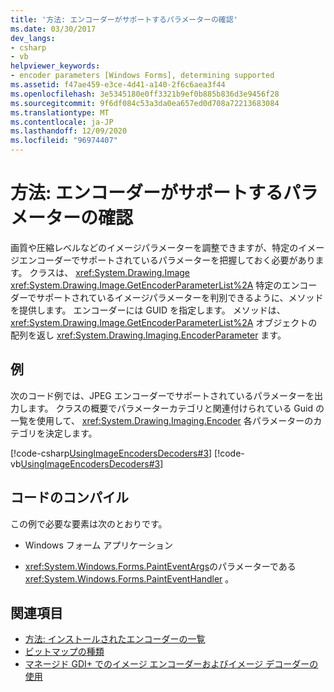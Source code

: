 ```yaml
---
title: '方法: エンコーダーがサポートするパラメーターの確認'
ms.date: 03/30/2017
dev_langs:
- csharp
- vb
helpviewer_keywords:
- encoder parameters [Windows Forms], determining supported
ms.assetid: f47ae459-e3ce-4d41-a140-2f6c6aea3f44
ms.openlocfilehash: 3e5345180e0ff3321b9ef0b885b836d3e9456f28
ms.sourcegitcommit: 9f6df084c53a3da0ea657ed0d708a72213683084
ms.translationtype: MT
ms.contentlocale: ja-JP
ms.lasthandoff: 12/09/2020
ms.locfileid: "96974407"
---
```

# <a name="how-to-determine-the-parameters-supported-by-an-encoder"></a>方法: エンコーダーがサポートするパラメーターの確認
画質や圧縮レベルなどのイメージパラメーターを調整できますが、特定のイメージエンコーダーでサポートされているパラメーターを把握しておく必要があります。 クラスは、 <xref:System.Drawing.Image> <xref:System.Drawing.Image.GetEncoderParameterList%2A> 特定のエンコーダーでサポートされているイメージパラメーターを判別できるように、メソッドを提供します。 エンコーダーには GUID を指定します。 メソッドは、 <xref:System.Drawing.Image.GetEncoderParameterList%2A> オブジェクトの配列を返し <xref:System.Drawing.Imaging.EncoderParameter> ます。  
  
## <a name="example"></a>例  
 次のコード例では、JPEG エンコーダーでサポートされているパラメーターを出力します。 クラスの概要でパラメーターカテゴリと関連付けられている Guid の一覧を使用して、 <xref:System.Drawing.Imaging.Encoder> 各パラメーターのカテゴリを決定します。  
  
 [!code-csharp[UsingImageEncodersDecoders#3](~/samples/snippets/csharp/VS_Snippets_Winforms/UsingImageEncodersDecoders/CS/Form1.cs#3)]
 [!code-vb[UsingImageEncodersDecoders#3](~/samples/snippets/visualbasic/VS_Snippets_Winforms/UsingImageEncodersDecoders/VB/Form1.vb#3)]  
  
## <a name="compiling-the-code"></a>コードのコンパイル  
 この例で必要な要素は次のとおりです。  
  
- Windows フォーム アプリケーション  
  
- <xref:System.Windows.Forms.PaintEventArgs>のパラメーターである <xref:System.Windows.Forms.PaintEventHandler> 。  
  
## <a name="see-also"></a>関連項目

- [方法: インストールされたエンコーダーの一覧](how-to-list-installed-encoders.md)
- [ビットマップの種類](types-of-bitmaps.md)
- [マネージド GDI+ でのイメージ エンコーダーおよびイメージ デコーダーの使用](using-image-encoders-and-decoders-in-managed-gdi.md)
